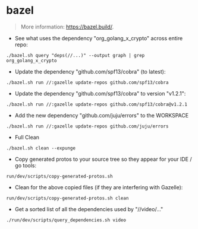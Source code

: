 # bazel

> More information: <https://bazel.build/>.

- See what uses the dependency "org_golang_x_crypto" across entire repo: 

`./bazel.sh query "deps(//...)" --output graph | grep org_golang_x_crypto`

- Update the dependency "github.com/spf13/cobra" (to latest): 

`./bazel.sh run //:gazelle update-repos github.com/spf13/cobra`

- Update the dependency "github.com/spf13/cobra" to version "v1.2.1": 

`./bazel.sh run //:gazelle update-repos github.com/spf13/cobra@v1.2.1`

- Add the new dependency "github.com/juju/errors" to the WORKSPACE

`./bazel.sh run //:gazelle update-repos github.com/juju/errors`

- Full Clean

`./bazel.sh clean --expunge`

- Copy generated protos to your source tree so they appear for your IDE / go tools:

`run/dev/scripts/copy-generated-protos.sh`

- Clean for the above copied files (if they are interfering with Gazelle):

`run/dev/scripts/copy-generated-protos.sh clean`

- Get a sorted list of all the dependencies used by "//video/..."

`./run/dev/scripts/query_dependencies.sh video`

